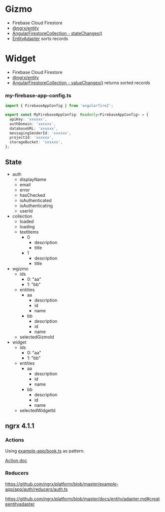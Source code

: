 # Gizmo

* Firebase Cloud Firestore
* [@ngrx/entity](https://github.com/ngrx/platform/tree/master/docs/entity)
* [AngularFirestoreCollection - stateChanges()](https://github.com/angular/angularfire2/blob/master/docs/firestore/collections.md#snapshotchanges)
* [EntityAdapter](https://github.com/ngrx/platform/blob/master/docs/entity/adapter.md) sorts records

# Widget

* Firebase Cloud Firestore
* [@ngrx/entity](https://github.com/ngrx/platform/tree/master/docs/entity)
* [AngularFirestoreCollection - valueChanges()](https://github.com/angular/angularfire2/blob/master/docs/firestore/collections.md#valuechanges) returns sorted records

### my-firebase-app-config.ts

```typescript
import { FirebaseAppConfig } from 'angularfire2';

export const MyFirebaseAppConfig: Readonly<FirebaseAppConfig> = {
  apiKey: 'xxxxxx',
  authDomain: 'xxxxxx',
  databaseURL: 'xxxxxx',
  messagingSenderId: 'xxxxxx',
  projectId: 'xxxxxx',
  storageBucket: 'xxxxxx',
};
```

## State

* auth
  * displayName
  * email
  * error
  * hasChecked
  * isAuthenticated
  * isAuthenticating
  * userId
* collection
  * loaded
  * loading
  * textItems
    * 0
      * description
      * title
    * 1
      * description
      * title
* wgizmo
  * ids
    * 0: "aa"
    * 1: "bb"
  * entities
    * aa
      * description
      * id
      * name
    * bb
      * description
      * id
      * name
  * selectedGizmoId
* widget
  * ids
    * 0: "aa"
    * 1: "bb"
  * entities
    * aa
      * description
      * id
      * name
    * bb
      * description
      * id
      * name
  * selectedWidgetId

## ngrx 4.1.1

### Actions

Using [example-app/book.ts](https://github.com/ngrx/platform/blob/master/example-app/app/books/actions/book.ts) as pattern.

[Action doc](https://github.com/ngrx/platform/blob/master/docs/store/actions.md)

### Reducers

https://github.com/ngrx/platform/blob/master/example-app/app/auth/reducers/auth.ts

https://github.com/ngrx/platform/blob/master/docs/entity/adapter.md#createentityadapter
